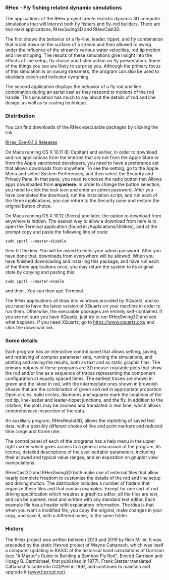 ### RHex - Fly fishing related dynamic simulations

The applications of the RHex project create realistic dynamic 3D computer simulations that will interest both fly fishers and fly-rod builders.  There are two main applications, RHexSwing3D and RHexCast3D.

The first shows the behavior of a fly-line, leader, tippet, and fly combination that is laid down on the surface of a stream and then allowed to swing under the influence of the stream's various water velocities, rod tip motion and line stripping. The results of these simulations give insight into the effects of line setup, fly choice and fisher action on fly presentation. Some of the things you see are likely to surprise you. Although the primary focus of this simulation is on swung streamers, the program can also be used to elucidate czech and indicator nymphing.

The second application displays the behavior of a fly rod and line combination during an aerial cast as they respond to motions of the rod handle.  This simulation has much to say about the details of rod and line design, as well as to casting technique.

### Distribution

You can find downloads of the RHex executable packages by clicking the link

[RHex_Exe-0.1.0 Releases](https://github.com/RHexMan/RHex/releases)

On Macs running OS X 10.11 (El Capitan) and earlier, in order to download and run applications from the internet that are not from the Apple Store or from the Apple sanctioned developers, you need to have a preference set that allows downloads from anywhere.  To see the setting, go to the Apple Menu and select System Preferences, and then select the Security and Privacy Pane.  In that pane, you need to choose the radio button that Allows apps downloaded from __anywhere__.  In order to change the button selection, you need to click the lock icon and enter an admin password.  After you have completed the download, run the installation script, and run each of the three applications, you can return to the Security pane and restore the original button choice.

On Macs running OS X 10.12 (Sierra) and later, the option to download from anywhere is hidden.  The easiest way to allow a download from here is to open the Terminal application (found in /Applications/Utilities), and at the prompt copy and paste the following line of code:

`sudo spctl --master-disable`

then hit the <return> key.  You will be asked to enter your admin password.  After you have done that, downloads from everywhere will be allowed.  When you have finished downloading and installing this package, and have run each of the three applications once, you may return the system to its original state by copying and pasting this:
  
`sudo spctl --master-enable`
 
 and then <return>.  You can then quit Terminal.

The RHex applications all draw into windows provided by XQuartz, and so you need to have the latest version of XQuartz on your machine in order to run them. Otherwise, the execuable packages are entirely self-contained.  If you are not sure you have XQuartz, just try to run RHexSwing3D and see what happens.  If you need XQuartz, go to https://www.xquartz.org/ and click the download link.

### Some details

Each program has an interactive control panel that allows setting, saving, and retrieving of complex parameter sets, running the simulations, and plotting and saving the results, both as text and as static graphic files. The primary outputs of these programs are 3D mouse-rotatable plots that show the rod and/or line as a sequence of traces representing the component configuration at equally spaced times. The earliest traces are shown in green and the latest in red, with the intermediate ones shown in brownish shades that are the combination of green and red in appropriate proportion. Open circles, solid circles, diamonds and squares mark the locations of the rod tip, line-leader and leader-tippet junctions, and the fly. In addition to the rotation, the plots may be zoomed and translated in real time, which allows comprehensive inspection of the data.

An auxilliary program, RHexReplot3D, allows the replotting of saved text data, with a possibly different choice of line and point markers and reduced time range and frame rate.

The control panel of each of the programs has a help menu in the upper right corner which gives access to a general discussion of the program, its license, detailed descriptions of the user-settable parameters, including their allowed and typical value ranges, and an exposition on gnuplot view manipulations.

RHexCast3D and RHexSwing3D both make use of external files that allow nearly complete freedom to customize the details of the rod and line setup and driving motion. The distribution includes a number of folders that organize these files and that contain examples. Except for one sort of rod driving specification which requires a graphics editor, all the files are text, and can be opened, read and written with any standard text editor. Each example file has a header with explanatory information. The idea is that when you want a modified file, you copy the original, make changes in your copy, and save it, with a different name, to the same folder.

### History

The RHex project was written between 2013 and 2019 by Rich Miller.  It was preceded by the static Hexrod project of Wayne Cattanach, which was itself a computer updating in BASIC of the historical hand calculations of Garrison (see "A Master's Guide to Building a Bamboo Fly Rod", Everett Garrison and Hoagy B. Carmichael, first published in 1977). Frank Stetzer translated Cattanach's code into CGI/Perl in 1997, and continues to maintain and upgrade it (www.hexrod.net).
